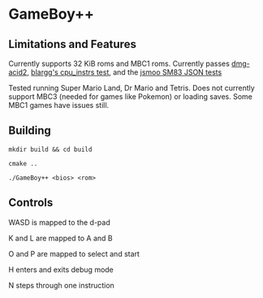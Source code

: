 # GameBoy++
## Limitations and Features

Currently supports 32 KiB roms and MBC1 roms.
Currently passes [dmg-acid2](https://github.com/mattcurrie/dmg-acid2?tab=readme-ov-file), [blargg's cpu_instrs test](https://github.com/retrio/gb-test-roms/tree/master/cpu_instrs), and the [jsmoo SM83 JSON tests](https://github.com/raddad772/jsmoo-json-tests/tree/main/tests/sm83)

Tested running Super Mario Land, Dr Mario and Tetris.
Does not currently support MBC3 (needed for games like Pokemon) or loading saves. Some MBC1 games have issues still.

## Building
`mkdir build && cd build`

`cmake ..`

`./GameBoy++ <bios> <rom>`

## Controls
WASD is mapped to the d-pad

K and L are mapped to A and B

O and P are mapped to select and start


H enters and exits debug mode

N steps through one instruction
